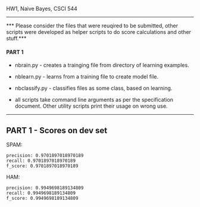 HW1, Naive Bayes, CSCI 544

--------------------------------

*** Please consider the files that were reuqired to be submitted, other scripts were developed as helper scripts to do score calculations and other stuff.***

#### PART 1 ####

* nbrain.py - creates a trainging file from directory of learning examples.
* nblearn.py - learns from a training file to create model file.
* nbclassify.py - classifies files as some class, based on learning.

* all scripts take command line arguments as per the specification document. Other utility scripts print their usage on wrong use.

--------------------------
PART 1 - Scores on dev set
-------------------------
SPAM:

	precision: 0.9701897018970189
	recall: 0.9701897018970189
	f_score: 0.9701897018970189

HAM:
	
	precision: 0.9949698189134809
	recall: 0.9949698189134809
	f_score: 0.9949698189134809
